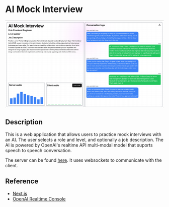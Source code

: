 # AI Mock Interview

![demo](./misc/democ.png)

## Description

This is a web application that allows users to practice mock interviews with an AI. The user selects a role and level, and optionally a job description. The AI is powered by OpenAI's realtime API multi-modal model that suports speech to speech conversation.

The server can be found [here](https://github.com/nip10/mock-interview-ai-server). It uses websockets to communicate with the client.

## Reference

- [Next.js](https://nextjs.org/docs/getting-started)
- [OpenAI Realtime Console](https://github.com/openai/openai-realtime-console)
